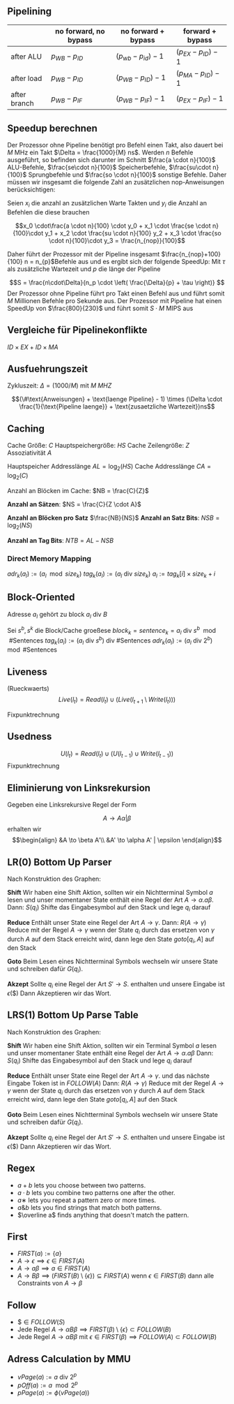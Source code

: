 ## Pipelining

|              | no forward, no bypass | no forward + bypass     | forward + bypass        |
| ------------ | --------------------- | ----------------------- | ----------------------- |
| after ALU    | $p_{WB} - p_{ID}$     | $(p_{wb} - p_{id}) - 1$ | $(p_{EX} - p_{ID}) - 1$ |
| after load   | $p_{WB} - p_{ID}$     | $(p_{WB} - p_{ID}) -1$  | $(p_{MA} - p_{ID}) - 1$ |
| after branch | $p_{WB} - p_{IF}$     | $(p_{WB} - p_{IF}) - 1$ | $(p_{EX} - p_{IF}) - 1$ |


## Speedup berechnen

Der Prozessor ohne Pipeline benötigt pro Befehl einen Takt, also dauert bei $M\text{ MHz}$ ein Takt $\Delta = \frac{1000}{M} ns$. Werden $n$ Befehle ausgeführt, so befinden sich darunter im Schnitt $\frac{a \cdot n}{100}$ ALU-Befehle, $\frac{se\cdot n}{100}$ Speicherbefehle, $\frac{su\cdot n}{100}$ Sprungbefehle und $\frac{so \cdot n}{100}$ sonstige Befehle. Daher müssen wir insgesamt die folgende Zahl an zusätzlichen nop-Anweisungen berücksichtigen:

Seien $x_i$ die anzahl an zusätzlichen Warte Takten und $y_i$ die Anzahl an Befehlen die diese brauchen

$$x_0 \cdot\frac{a \cdot n}{100} \cdot y_0 + x_1 \cdot \frac{se \cdot n}{100}\cdot y_1 + x_2 \cdot \frac{su \cdot n}{100} y_2 + x_3 \cdot \frac{so \cdot n}{100}\cdot y_3 = \frac{n_{nop}}{100}$$

Daher führt der Prozessor mit der Pipeline insgesamt $\frac{n_{nop}+100}{100} n = n_{p}$Befehle aus und es ergibt sich der folgende SpeedUp:
Mit $\tau$ als zusätzliche Wartezeit und $p$ die länge der Pipeline

$$S =  \frac{n\cdot\Delta}{n_p \cdot \left( \frac{\Delta}{p} + \tau \right)} $$
Der Prozessor ohne Pipeline führt pro Takt einen Befehl aus und führt somit $M$ Millionen Befehle pro Sekunde aus. Der Prozessor mit Pipeline hat einen SpeedUp von $\frac{800}{230}$ und führt somit $S \cdot M \text{ MIPS}$ aus

## Vergleiche für Pipelinekonflikte

$ID \times EX + ID \times MA$

## Ausfuehrungszeit

$\text{Zykluszeit: } \Delta = (1000/M)$
mit $M\; MHZ$

$$(\#\text{Anweisungen} + \text{laenge Pipeline} - 1) \times (\Delta \cdot \frac{1}{\text{Pipeline laenge}} + \text{zusaetzliche Wartezeit})ns$$

## Caching

Cache Größe: $C$
Hauptspeichergröße: $HS$
Cache Zeilengröße: $Z$
Assoziativität $A$

Hauptspeicher Addresslänge $AL = \log_2(HS)$
Cache Addresslänge $CA = \log_2(C)$

Anzahl an Blöcken im Cache: $NB = \frac{C}{Z}$

__Anzahl an Sätzen__: $NS = \frac{C}{Z \cdot A}$

__Anzahl an Blöcken pro Satz__ $\frac{NB}{NS}$
__Anzahl an Satz Bits__: $NSB = \log_2(NS)$

__Anzahl an Tag Bits__: $NTB = AL - NSB$

### Direct Memory Mapping

$adr_k(a_l) := (a_l \mod size_k)$
$tag_k(a_l) := (a_l \text{ div } size_k)$
$a_l := tag_k[i] \times size_k + i$

## Block-Oriented

Adresse $a_l$ gehört zu block $a_l \text{ div } B$

Sei $s^b, s^k$ die Block/Cache groeßese
$block_k = sentence_k = a_l \text{ div } s^b \mod \#\text{Sentences}$
$tag_k(a_l) := (a_l \text{ div } s^b) \text{ div } \#\text{Sentences}$
$adr_k(a_l) := (a_l \text{ div } 2^b) \mod \#\text{Sentences}$


## Liveness
(Rueckwaerts)
$$Live(l_t) = Read(l_t)\cup (Live(l_{t+1} \setminus Write(l_t)))$$

Fixpunktrechnung


## Usedness

$$
U(l_t) =  Read(l_t) \cup (U(l_{t-1}) \cup Write(l_{t-1}))
$$
Fixpunktrechnung

## Eliminierung von Linksrekursion

Gegeben eine Linksrekursive Regel der Form

$$A \to A\alpha | \beta$$
erhalten wir
$$\begin{align}
&A \to \beta A'\\
&A' \to \alpha A' | \epsilon
\end{align}$$


## LR(0) Bottom Up Parser
Nach Konstruktion des Graphen:



__Shift__
Wir haben eine Shift Aktion, sollten wir ein Nichtterminal Symbol $a$ lesen und unser momentaner State enthält eine Regel der Art $A \to \alpha.a\beta$. 
Dann:
$S(q_i)$ Shifte das Eingabesymbol auf den Stack und lege $q_i$ darauf

__Reduce__
Enthält unser State eine Regel der Art $A\to\gamma.$ 
Dann:
$R(A\to \gamma)$ Reduce mit der Regel $A\to \gamma$ wenn der State $q_i$ durch das ersetzen von $\gamma$ durch $A$ auf dem Stack erreicht wird, dann lege den State $goto[q_i, A]$ auf den Stack

__Goto__
Beim Lesen eines Nichtterminal Symbols wechseln wir unsere State und schreiben dafür $G(q_i)$.

__Akzept__
Sollte $q_i$ eine Regel der Art $S' \to S.$ enthalten und unsere Eingabe ist $\epsilon(\$)$  Dann Akzeptieren wir das Wort.


## LRS(1) Bottom Up Parse Table


Nach Konstruktion des Graphen:



__Shift__
Wir haben eine Shift Aktion, sollten wir ein Terminal Symbol $a$ lesen und unser momentaner State enthält eine Regel der Art $A \to \alpha.a\beta$ 
Dann:
$S(q_i)$ Shifte das Eingabesymbol auf den Stack und lege $q_i$ darauf

__Reduce__
Enthält unser State eine Regel der Art $A\to\gamma.$ und das nächste Eingabe Token ist in $FOLLOW(A)$
Dann:
$R(A\to \gamma)$ Reduce mit der Regel $A\to \gamma$ wenn der State $q_i$ durch das ersetzen von $\gamma$ durch $A$ auf dem Stack erreicht wird, dann lege den State $goto[q_i, A]$ auf den Stack

__Goto__
Beim Lesen eines Nichtterminal Symbols wechseln wir unsere State und schreiben dafür $G(q_i)$.

__Akzept__
Sollte $q_i$ eine Regel der Art $S' \to S.$ enthalten und unsere Eingabe ist $\epsilon(\$)$  Dann Akzeptieren wir das Wort.


## Regex

- $a+b$ lets you choose between two patterns.
- $a·b$ lets you combine two patterns one after the other.
- $a∗$ lets you repeat a pattern zero or more times.
- $a\& b$ lets you find strings that match both patterns.
- $\overline a$ finds anything that doesn't match the pattern.

## First

- $FIRST(a) := \lbrace a\rbrace$
- $A\to \epsilon \implies \epsilon \in FIRST(A)$
- $A\to a\beta \implies a\in FIRST(A)$
- $A\to B\beta \implies (FIRST(B)\setminus \lbrace \epsilon\rbrace)\subseteq FIRST(A)$ wenn $\epsilon\in FIRST(B)$ dann alle Constraints von $A\to\beta$
## Follow

- $\$ \in FOLLOW(S)$
- Jede Regel $A \to \alpha B\beta \implies FIRST(\beta)\setminus\lbrace\epsilon\rbrace\subset FOLLOW(B)$
- Jede Regel $A\to \alpha B\beta$ mit $\epsilon \in FIRST(\beta) \implies FOLLOW(A) \subset FOLLOW(B)$


## Adress Calculation by MMU

- $vPage(a) := a \text{ div } 2^p$
- $pOff(a) := a \mod 2^p$
- $pPage(a) := \phi(vPage(a))$
